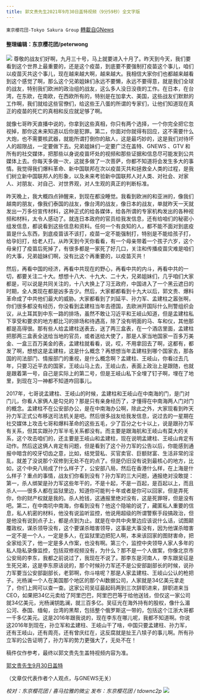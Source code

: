 ```yaml
---
title: 郭文贵先生2021年9月30日盖特视频（9分59秒）全文字版
---
```

`東京櫻花団-Tokyo Sakura Group` [轉載自GNews](https://gnews.org/zh-hans/1567088/)

#### 整理编辑：东京樱花团/peterwong
![](https://assets.gnews.org/wp-content/uploads/2021/10/image0.png)
尊敬的战友们好啊，九月三十号，马上就要进入十月了。昨天到今天，我们要看到这个世界上最重要的，还是这个疫苗，到底要不要强制打疫苗这个事儿，咱们以疫苗灭共这个事儿，现在越来越大啊，越来越大。我相信大家你们也都越来越看到这个感觉了啊，那么这个兄弟姐妹们永远不要懒，永远不要得意，就是我们全球的战友，特别我们欧洲的政治组的战友，这么多人没日没夜的工作。在日本，在台湾，在东欧，在南欧，在西欧所有的，特别是在加拿大、美国，这些战友们默默的工作啊，我们就给这些官僚们，给这些王八蛋的所谓的专家们，让他们知道现在真正的疫苗的死亡的真相和反应就足够了啊。

就像七哥昨天直播中说的，你拿到这些真相，你只有两个选择，一个你完全把它忽视掉，那你这未来知道以后你是犯罪。第二，你面对你就得有回应，这不需要什么大炮，也不需要核武器，就能所谓打倒你的敌人，这是最巧妙的，这是我们对待坏人的超限战，一定要做下去。兄弟姐妹们一定要广泛在盖特、GNEWS 、GTV 和所有的社交媒体，把那些以身说疫苗坏处的视频和那些证据和信息尽可能发到公共媒体上去。你每天多做一次，这就多做了一次菩萨，你都不知道将会发生多大的事情。我觉得我们爆料革命、新中国联邦在次以疫苗灭共和拯救全人类的过程，是我们树立新中国联邦人的形象，以及未来考验新中国联邦人对人类、对社会、对家人、对朋友、对自己、对世界观，对人生观的真正的判断标准。

昨天晚上，我大概四点钟醒来，到现在都没睡觉。我看到欧洲的和亚洲的，像我们越南的朋友，像我们泰国的战友，像台湾的战友，像日本的战友，单就昨天一天就发出一万多份宣传材料，这种正式的给各媒体，给各所谓的专家机构发出的各种视频和材料，太令人感动了。就连日本政府的官员给我发信息，还有给咱们的秘密小组发信息，都说看到这些信息和资料。任何一个有良知的人，都不能不面对到底疫苗是什么东西，到底疫苗该不该打，疫苗一定不能强制打，特别是不能给孩子打，给孕妇打，给老人打。从昨天到今天你看看，有一个母亲带着一个孩子六岁，这个母亲打了疫苗后死掉了，有很多都是一家死了好几口，关注和传播疫苗灾难是咱们的大事，兄弟姐妹们啊，没有比这个再重要的，以疫苗灭共！

然后，再看中国的经济，再看中共现在的野心，再看中共的内斗，再看中共的一切，都要关注二十大。想想十八大、十九大、二十大，兄弟姐妹们，几乎咱们大家都是，可以说是共同关注的，十八大换上了习王政府，中国进入了一个黑云遮日的时期，全人类现在都是凶多吉少。然后，大家都都看到十九大以后，郭文贵、爆料革命成了中共他们最大的威胁。大家都看到了刘延平、孙力军、孟建柱之嚣张啊，你们很多都没有经历，你没看到孟建柱当年去德国，去欧洲开国际什么刑警组织会议，从土耳其到中东一路的排场，虽然不敢让习近平和王岐山知道，但是孟建柱私下享受和要求的地方都比习的排场和待遇高，除了没有明面的马、车和仪，其他那都是高得很。那有些人给孟建柱送表去，送了两三盒表，在一个酒店里面，孟建柱把那两三盒表全送给当地的官员，或者送给大使了，那是人家当地国家一百多万美金、一盒三百万美金的表，孟建柱就看看，说，哎，不用拿回去了啊，这都有，都发了啊，想想这是孟建柱，这是什么概念？再想想当年孟建柱到哪个国家去，那各国的司法部门、情报部门的重视，是什么概念啊？孟建柱、王岐山，你看过去几年，只要习近平去的国家，王岐山马上去，王岐山去，表面上政治上是跟随，也就是跟着第一号，自己是实际上的第二号，但是王岐山私下全埋了钉子啊，埋在了地里，到现在习一神都不知道咋回事儿。

2017年，七哥说孟建柱、王岐山的时候，孟建柱和王岐山在中南海的门，是门对门儿，你看人家俩人是勾兑的？那是只有亲身经历了，才懂得在中南海两人门对门的概念。孟建柱不在公安部办公，是在中南海办公啊，除此之外，大家现看到昨天孙力军正式公布移送司法机关是吧。然后很多战友给我发信息，说过去的一星期在社交媒体上攻击七哥和爆料革命的这些五毛，少了百分之七十以上，说是跟孙力军有关系，但其实跟孙力军半毛关系都没有。而主要是跟海航和王岐山有莫大的关系，这个攻击咱们的，还主要是王岐山和孟建柱，现在说明孟建柱、王岐山肯定有动作。然后这这俩人肯定有问题，但是看到了这个孙力军的公告以后，你能感到通报中暗含的咬牙切齿之意，比如，结党营私、买官卖官、巨额财富、生活非常的淫乱，就差了没说那个双修到无处不在的点了。但是仍旧没有说到最核心的地方，比如，这个中央八局成了什么样子了，公安部八局，然后在香港什么样，在上海是什么样子？重点的事情，战友们你看到没有？孙力军的三大问题，通报绝对没敢提：第一，杀人绑架是孙力军这些年干的，不是十起，不是一百起，是百起以上，而且杀人——很多人都在监狱里边，知道你可能判十年或者是你可以回家，但是弄死你，你的财产权就是我的。杀人抢钱，这通报里绝对没有，这是死罪呀，但是没有吧。第二，在中南坑中南海，你看到没有？他这个隐喻的说了，藏匿私人重要的信息，私人机密的材料，他没有说监听监控，他说用超级的所谓警察手段搞政治，但是他没有说到点子上，都是点到为止。就是在中共中央里边应该说什么话，试图颠覆政权，谋杀领导没有，这个要谋杀暗害领导，这事是大事没有，因为他谋杀暗害一定不是一个人，一定是多人，在监狱里边把犯人啊，本来该回家的图财害命，把全家给灭了，他一定是多人作案，也没有啊。第三个，监控中央领导人家人多年的私人隐私录像监控，包括双修视频没有，为什么？那不是一个人做案，你像北京市公安局的李东，我都之前说过了，我现在不说了。那李东是河南人，李东跟吴征是生死兄弟，这是李东原话说的，那个时候孙力军还不是公安部副部长的时候，说孙力军要当公安部副部长，老郭啊，你斗啥呢？那是人家孟建柱、王岐山公认的枪把子。光杨澜一个人在美国那个地区的那个AI数据公司，人家就是34亿美元拿走了，你们上网可以查一查。这家公司吴征最起码两到三次辞职进来，辞职进来当CEO，如果把34亿元卖给了阿里巴巴，阿里巴巴等于给他送钱，但仅这一家公司就34亿美元，光杨澜钥匙澜，就三百多亿。吴征光在海外持有的股权，像什么湄公河、泰国、缅甸，台湾的黑帮，包括整个俄罗斯这一带的，包括这个江浙大哥都一千多亿美元。这是2016年跟我说的，现在李东在哪儿呢，我都不知道啊。你说这2016年到现在，孙立军和孟建柱、王岐山干了啥，中国只要孟建柱、孙力军，还有王岐山，还有周亮，还有曾庆红在，这反腐就是扯王八犊子的事儿啊。所有孙立军的公告证明了，孙力军的势力更强大了，无处不在！

稿件仅作参考，最终以郭文贵先生盖特视频内容为准。

[郭文贵先生9月30日盖特](https://gettr.com/post/pclmgqf8e2)

（文章仅代表作者个人观点，与GNEWS无关）

*校对：东京樱花团 / 喜马拉雅的微尘*
*发布：东京樱花团 / tdownc2p*
![](https://assets.gnews.org/wp-content/uploads/2021/08/image0-1-36.jpg)
